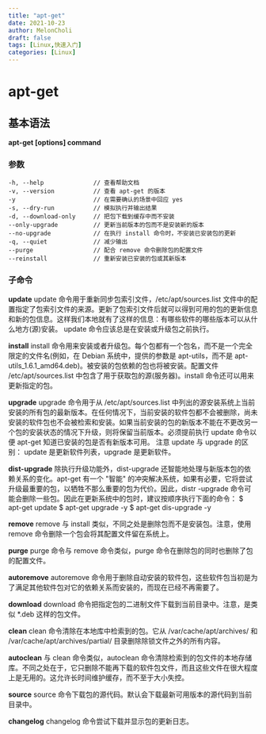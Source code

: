 ```yaml
---
title: "apt-get"
date: 2021-10-23
author: MelonCholi
draft: false
tags: [Linux,快速入门]
categories: [Linux]
---
```


# apt-get

## 基本语法

**apt-get [options] command**

### 参数

```shell
-h, --help              // 查看帮助文档
-v, --version           // 查看 apt-get 的版本
-y                      // 在需要确认的场景中回应 yes
-s, --dry-run           // 模拟执行并输出结果
-d, --download-only     // 把包下载到缓存中而不安装
--only-upgrade          // 更新当前版本的包而不是安装新的版本
--no-upgrade            // 在执行 install 命令时，不安装已安装包的更新
-q, --quiet             // 减少输出
--purge                 // 配合 remove 命令删除包的配置文件
--reinstall             // 重新安装已安装的包或其新版本
```

### 子命令

**update**
update 命令用于重新同步包索引文件，/etc/apt/sources.list 文件中的配置指定了包索引文件的来源。更新了包索引文件后就可以得到可用的包的更新信息和新的包信息。这样我们本地就有了这样的信息：有哪些软件的哪些版本可以从什么地方(源)安装。
update 命令应该总是在安装或升级包之前执行。

**install**
install 命令用来安装或者升级包。每个包都有一个包名，而不是一个完全限定的文件名(例如，在 Debian 系统中，提供的参数是 apt-utils，而不是 apt-utils_1.6.1_amd64.deb)。被安装的包依赖的包也将被安装。配置文件 /etc/apt/sources.list 中包含了用于获取包的源(服务器)。install 命令还可以用来更新指定的包。

**upgrade**
upgrade 命令用于从 /etc/apt/sources.list 中列出的源安装系统上当前安装的所有包的最新版本。在任何情况下，当前安装的软件包都不会被删除，尚未安装的软件包也不会被检索和安装。如果当前安装的包的新版本不能在不更改另一个包的安装状态的情况下升级，则将保留当前版本。必须提前执行 update 命令以便 apt-get 知道已安装的包是否有新版本可用。
注意 update 与 upgrade 的区别：
update 是更新软件列表，upgrade 是更新软件。

**dist-upgrade**
除执行升级功能外，dist-upgrade 还智能地处理与新版本包的依赖关系的变化。apt-get 有一个 "智能" 的冲突解决系统，如果有必要，它将尝试升级最重要的包，以牺牲不那么重要的包为代价。因此，distr -upgrade 命令可能会删除一些包。因此在更新系统中的包时，建议按顺序执行下面的命令：
\$ apt-get update
\$ apt-get upgrade -y
\$ apt-get dis-upgrade -y

**remove**
remove 与 install 类似，不同之处是删除包而不是安装包。注意，使用 remove 命令删除一个包会将其配置文件留在系统上。

**purge**
purge 命令与 remove 命令类似，purge 命令在删除包的同时也删除了包的配置文件。

**autoremove**
autoremove 命令用于删除自动安装的软件包，这些软件包当初是为了满足其他软件包对它的依赖关系而安装的，而现在已经不再需要了。

**download**
download 命令把指定包的二进制文件下载到当前目录中。注意，是类似 *.deb 这样的包文件。

**clean**
clean 命令清除在本地库中检索到的包。它从 /var/cache/apt/archives/ 和 /var/cache/apt/archives/partial/ 目录删除除锁文件之外的所有内容。

**autoclean**
与 clean 命令类似，autoclean 命令清除检索到的包文件的本地存储库。不同之处在于，它只删除不能再下载的软件包文件，而且这些文件在很大程度上是无用的。这允许长时间维护缓存，而不至于大小失控。

**source**
source 命令下载包的源代码。默认会下载最新可用版本的源代码到当前目录中。

**changelog**
changelog 命令尝试下载并显示包的更新日志。